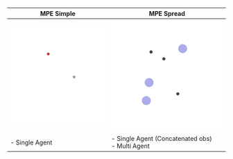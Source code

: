 | MPE Simple           | MPE Spread                                         |
|----------------------|----------------------------------------------------|
| ![](mpe_simple.gif)  | ![](mpe_simple_spread.gif)                         |
| - Single Agent       | - Single Agent (Concatenated obs)<br>- Multi Agent |